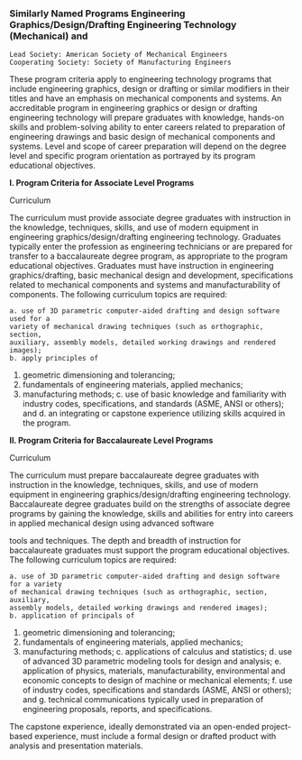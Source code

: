 

### Similarly Named Programs Engineering Graphics/Design/Drafting Engineering Technology (Mechanical) and

```
Lead Society: American Society of Mechanical Engineers
Cooperating Society: Society of Manufacturing Engineers
```
These program criteria apply to engineering technology programs that include
engineering graphics, design or drafting or similar modifiers in their titles and have an
emphasis on mechanical components and systems. An accreditable program in
engineering graphics or design or drafting engineering technology will prepare
graduates with knowledge, hands-on skills and problem-solving ability to enter careers
related to preparation of engineering drawings and basic design of mechanical
components and systems. Level and scope of career preparation will depend on the
degree level and specific program orientation as portrayed by its program educational
objectives.

**I. Program Criteria for Associate Level Programs**

Curriculum

The curriculum must provide associate degree graduates with instruction in the
knowledge, techniques, skills, and use of modern equipment in engineering
graphics/design/drafting engineering technology. Graduates typically enter the
profession as engineering technicians or are prepared for transfer to a baccalaureate
degree program, as appropriate to the program educational objectives. Graduates must
have instruction in engineering graphics/drafting, basic mechanical design and
development, specifications related to mechanical components and systems and
manufacturability of components. The following curriculum topics are required:

```
a. use of 3D parametric computer-aided drafting and design software used for a
variety of mechanical drawing techniques (such as orthographic, section,
auxiliary, assembly models, detailed working drawings and rendered images);
b. apply principles of
```
1. geometric dimensioning and tolerancing;
2. fundamentals of engineering materials, applied mechanics;
3. manufacturing methods;
c. use of basic knowledge and familiarity with industry codes, specifications, and
standards (ASME, ANSI or others); and
d. an integrating or capstone experience utilizing skills acquired in the program.

**II. Program Criteria for Baccalaureate Level Programs**

Curriculum

The curriculum must prepare baccalaureate degree graduates with instruction in the
knowledge, techniques, skills, and use of modern equipment in engineering
graphics/design/drafting engineering technology. Baccalaureate degree graduates build
on the strengths of associate degree programs by gaining the knowledge, skills and
abilities for entry into careers in applied mechanical design using advanced software


tools and techniques. The depth and breadth of instruction for baccalaureate graduates
must support the program educational objectives. The following curriculum topics are
required:

```
a. use of 3D parametric computer-aided drafting and design software for a variety
of mechanical drawing techniques (such as orthographic, section, auxiliary,
assembly models, detailed working drawings and rendered images);
b. application of principals of
```
1. geometric dimensioning and tolerancing;
2. fundamentals of engineering materials, applied mechanics;
3. manufacturing methods;
c. applications of calculus and statistics;
d. use of advanced 3D parametric modeling tools for design and analysis;
e. application of physics, materials, manufacturability, environmental and
economic concepts to design of machine or mechanical elements;
f. use of industry codes, specifications and standards (ASME, ANSI or others); and
g. technical communications typically used in preparation of engineering proposals,
reports, and specifications.

The capstone experience, ideally demonstrated via an open-ended project-based
experience, must include a formal design or drafted product with analysis and
presentation materials.